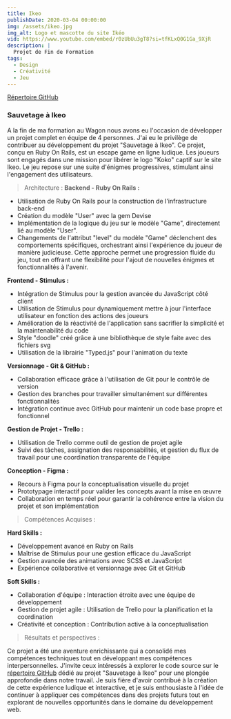 ```yaml
---
title: Ikeo
publishDate: 2020-03-04 00:00:00
img: /assets/ikeo.jpg
img_alt: Logo et mascotte du site Ikéo
vid: https://www.youtube.com/embed/r0zUbUu3gT8?si=tfKLxQ0G1Ga_9XjR
description: |
  Projet de Fin de Formation
tags:
  - Design
  - Créativité
  - Jeu
---
```

<a href="https://github.com/ManueGI/ikeo.git"> Répertoire GitHub</a>

### Sauvetage à Ikeo
A la fin de ma formation au Wagon nous avons eu l'occasion de développer un projet complet en équipe de 4 personnes. J'ai eu le privilège de contribuer au développement du projet "Sauvetage à Ikeo".
Ce projet, conçu en Ruby On Rails, est un escape game en ligne ludique. Les joueurs sont engagés dans une mission pour libérer le logo "Koko" captif sur le site Ikeo. Le jeu repose sur une suite d'énigmes progressives, stimulant ainsi l'engagement des utilisateurs.
> Architecture :
<strong>Backend - Ruby On Rails :</strong>
<ul>
  <li>Utilisation de Ruby On Rails pour la construction de l'infrastructure back-end</li>
  <li>Création du modèle "User" avec la gem Devise</li>
  <li>Implémentation de la logique du jeu sur le modèle "Game", directement lié au modèle "User".
  <li>Changements de l'attribut "level" du modèle "Game" déclenchent des comportements spécifiques, orchestrant ainsi l'expérience du joueur de manière judicieuse. Cette approche permet une progression fluide du jeu, tout en offrant une flexibilité pour l'ajout de nouvelles énigmes et fonctionnalités à l'avenir.</li>
</ul>

<strong>Frontend - Stimulus :</strong>
<ul>
  <li>Intégration de Stimulus pour la gestion avancée du JavaScript côté client</li>
  <li>Utilisation de Stimulus pour dynamiquement mettre à jour l'interface utilisateur en fonction des actions des joueurs</li>
  <li>Amélioration de la réactivité de l'application sans sacrifier la simplicité et la maintenabilité du code</li>
  <li>Style "doodle" créé grâce à une bibliothèque de style faite avec des fichiers svg</li>
  <li>Utilisation de la librairie "Typed.js" pour l'animation du texte</li>
</ul>

<strong>Versionnage - Git & GitHub :</strong>
<ul>
  <li>Collaboration efficace grâce à l'utilisation de Git pour le contrôle de version</li>
  <li>Gestion des branches pour travailler simultanément sur différentes fonctionnalités</li>
  <li>Intégration continue avec GitHub pour maintenir un code base propre et fonctionnel</li>
</ul>

<strong>Gestion de Projet - Trello :</strong>
<ul>
  <li>Utilisation de Trello comme outil de gestion de projet agile</li>
  <li>Suivi des tâches, assignation des responsabilités, et gestion du flux de travail pour une coordination transparente de l'équipe</li>
</ul>

<strong>Conception - Figma :</strong>
<ul>
  <li>Recours à Figma pour la conceptualisation visuelle du projet</li>
  <li>Prototypage interactif pour valider les concepts avant la mise en œuvre</li>
  <li>Collaboration en temps réel pour garantir la cohérence entre la vision du projet et son implémentation</li>
</ul>

> Compétences Acquises :

<strong>Hard Skills :</strong>
<ul>
  <li>Développement avancé en Ruby on Rails</li>
  <li>Maîtrise de Stimulus pour une gestion efficace du JavaScript</li>
  <li>Gestion avancée des animations avec SCSS et JavaScript</li>
  <li>Expérience collaborative et versionnage avec Git et GitHub</li>
</ul>

<strong>Soft Skills :</strong>
<ul>
  <li>Collaboration d'équipe : Interaction étroite avec une équipe de développement</li>
  <li>Gestion de projet agile : Utilisation de Trello pour la planification et la coordination</li>
  <li>Créativité et conception : Contribution active à la conceptualisation</li>
</ul>

> Résultats et perspectives :

Ce projet a été une aventure enrichissante qui a consolidé mes compétences techniques tout en développant mes compétences interpersonnelles. J'invite ceux intéressés à explorer le code source sur le <a href="https://github.com/ManueGI/ikeo.git"> répertoire GitHub</a> dédié au projet "Sauvetage à Ikeo" pour une plongée approfondie dans notre travail.
Je suis fière d'avoir contribué à la création de cette expérience ludique et interactive, et je suis enthousiaste à l'idée de continuer à appliquer ces compétences dans des projets futurs tout en explorant de nouvelles opportunités dans le domaine du développement web.
